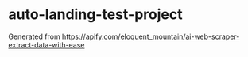 # auto-landing-test-project
Generated from https://apify.com/eloquent_mountain/ai-web-scraper-extract-data-with-ease
